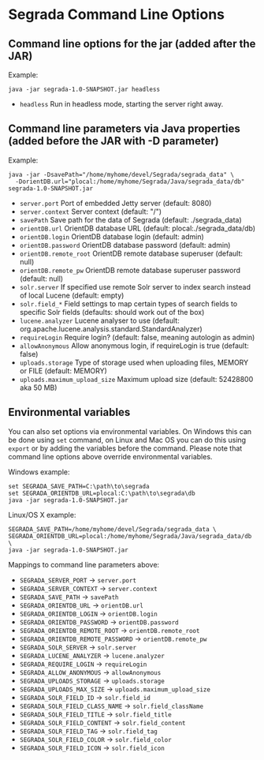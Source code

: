 # Segrada Command Line Options

## Command line options for the jar (added after the JAR)

Example:

    java -jar segrada-1.0-SNAPSHOT.jar headless

* `headless` Run in headless mode, starting the server right away.


## Command line parameters via Java properties (added before the JAR with -D parameter)

Example:

    java -jar -DsavePath="/home/myhome/devel/Segrada/segrada_data" \
      -DorientDB.url="plocal:/home/myhome/Segrada/Java/segrada_data/db" segrada-1.0-SNAPSHOT.jar

* `server.port` Port of embedded Jetty server (default: 8080)
* `server.context` Server context (default: "/")
* `savePath` Save path for the data of Segrada (default: ./segrada_data)
* `orientDB.url` OrientDB database URL (default: plocal:./segrada_data/db)
* `orientDB.login` OrientDB database login (default: admin)
* `orientDB.password` OrientDB database password (default: admin)
* `orientDB.remote_root` OrientDB remote database superuser (default: null)
* `orientDB.remote_pw` OrientDB remote database superuser password (default: null)
* `solr.server` If specified use remote Solr server to index search instead of local Lucene (default: empty)
* `solr.field_*` Field settings to map certain types of search fields to specific Solr fields (defaults: should work out of the box)
* `lucene.analyzer` Lucene analyser to use (default: org.apache.lucene.analysis.standard.StandardAnalyzer)
* `requireLogin` Require login? (default: false, meaning autologin as admin)
* `allowAnonymous` Allow anonymous login, if requireLogin is true (default: false)
* `uploads.storage` Type of storage used when uploading files, MEMORY or FILE (default: MEMORY)
* `uploads.maximum_upload_size` Maximum upload size (default: 52428800 aka 50 MB)

## Environmental variables

You can also set options via environmental variables. On Windows this can be done using `set` command, on Linux and
Mac OS you can do this using `export` or by adding the variables before the command. Please note that command line
options above override environmental variables.

Windows example:

    set SEGRADA_SAVE_PATH=C:\path\to\segrada
    set SEGRADA_ORIENTDB_URL=plocal:C:\path\to\segrada\db
    java -jar segrada-1.0-SNAPSHOT.jar

Linux/OS X example:

    SEGRADA_SAVE_PATH=/home/myhome/devel/Segrada/segrada_data \
    SEGRADA_ORIENTDB_URL=plocal:/home/myhome/Segrada/Java/segrada_data/db \
    java -jar segrada-1.0-SNAPSHOT.jar

Mappings to command line parameters above:

* `SEGRADA_SERVER_PORT` -> `server.port`
* `SEGRADA_SERVER_CONTEXT` -> `server.context`
* `SEGRADA_SAVE_PATH` -> `savePath`
* `SEGRADA_ORIENTDB_URL` -> `orientDB.url`
* `SEGRADA_ORIENTDB_LOGIN` -> `orientDB.login`
* `SEGRADA_ORIENTDB_PASSWORD` -> `orientDB.password`
* `SEGRADA_ORIENTDB_REMOTE_ROOT` -> `orientDB.remote_root`
* `SEGRADA_ORIENTDB_REMOTE_PASSWORD` -> `orientDB.remote_pw`
* `SEGRADA_SOLR_SERVER` -> `solr.server`
* `SEGRADA_LUCENE_ANALYZER` -> `lucene.analyzer`
* `SEGRADA_REQUIRE_LOGIN` -> `requireLogin`
* `SEGRADA_ALLOW_ANONYMOUS` -> `allowAnonymous`
* `SEGRADA_UPLOADS_STORAGE` -> `uploads.storage`
* `SEGRADA_UPLOADS_MAX_SIZE` -> `uploads.maximum_upload_size`
* `SEGRADA_SOLR_FIELD_ID` -> `solr.field_id`
* `SEGRADA_SOLR_FIELD_CLASS_NAME` -> `solr.field_className`
* `SEGRADA_SOLR_FIELD_TITLE` -> `solr.field_title`
* `SEGRADA_SOLR_FIELD_CONTENT` -> `solr.field_content`
* `SEGRADA_SOLR_FIELD_TAG` -> `solr.field_tag`
* `SEGRADA_SOLR_FIELD_COLOR` -> `solr.field_color`
* `SEGRADA_SOLR_FIELD_ICON` -> `solr.field_icon`